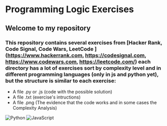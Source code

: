 # Programming Logic Exercises

## __Welcome to my repository__

### This repository contains several exercises from [Hacker Rank, Code Signal, Code Wars, LeetCode ](https://www.hackerrank.com, https://codesignal.com, https://www.codewars.com, https://leetcode.com/) each directory has a lot of exercises sort by complexity level and in different programming languages (only in js and python yet), but the structure is similar to each exercise:
* A file .py or .js (code with the possible solution)
* A file .txt (exercise's intructions)
* A file .png (The evidence that the code works and in some cases the Complexity Analysis)

![Python](/../main/python.jpeg)
![JavaScript](/../main/js.png)